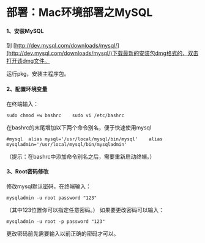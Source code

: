 # 部署：Mac环境部署之MySQL


#### 1、安装MySQL

到 [http://dev.mysql.com/downloads/mysql/](http://dev.mysql.com/downloads/mysql/)下载最新的安装包dmg格式的，双击打开该dmg文件。

运行pkg，安装主程序包。

#### 2、配置环境变量

<p>
在终端输入：

	sudo chmod +w bashrc	sudo vi /etc/bashrc
在bashrc的末尾增加以下两个命令别名，便于快速使用mysql

	#mysql	alias mysql='/usr/local/mysql/bin/mysql'	alias mysqladmin='/usr/local/mysql/bin/mysqladmin'
（提示：在bashrc中添加命令别名之后，需要重新启动终端。）
#### 3、Root密码修改
<p>修改mysql默认密码，在终端输入： 
	
	mysqladmin -u root password "123"
（其中123位置你可以指定任意密码。）
如果要更改密码可以输入： 

	mysqladmin -u root -p password "123"
更改密码前先需要输入以前正确的密码才可以。
